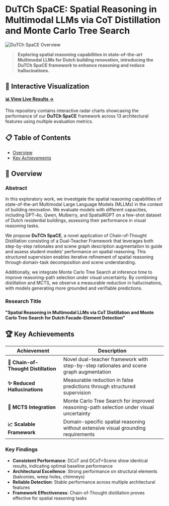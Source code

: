 # DuTCh SpaCE: Spatial Reasoning in Multimodal LLMs via CoT Distillation and Monte Carlo Tree Search

![DuTCh SpaCE Overview](https://raw.githubusercontent.com/riccardocampanella/dutch-space/main/assets/dutch-space.jpeg)


> **Exploring spatial reasoning capabilities in state-of-the-art Multimodal LLMs for Dutch building renovation, introducing the DuTCh SpaCE framework to enhance reasoning and reduce hallucinations.**

## 🎯 Interactive Visualization

**[📊 View Live Results →](https://your-username.github.io/dutch-space)**

This repository contains interactive radar charts showcasing the performance of our **DuTCh SpaCE** framework across 13 architectural features using multiple evaluation metrics.

## 📋 Table of Contents

- [Overview](#overview)
- [Key Achievements](#key-achievements)

## 🔬 Overview

### Abstract

In this exploratory work, we investigate the spatial reasoning capabilities of state-of-the-art Multimodal Large Language Models (MLLMs) in the context of building renovation. We evaluate models with different capacities, including GPT-4o, Qwen, Mulberry, and SpatialRGPT on a few-shot dataset of Dutch residential buildings, assessing their performance in visual reasoning tasks.

We propose **DuTCh SpaCE**, a novel application of Chain-of-Thought Distillation consisting of a Dual-Teacher Framework that leverages both step-by-step rationales and scene graph description augmentation to guide and assess student models' performance on spatial reasoning. This structured supervision enables iterative refinement of spatial reasoning through domain-task decomposition and scene understanding.

Additionally, we integrate Monte Carlo Tree Search at inference time to improve reasoning-path selection under visual uncertainty. By combining distillation and MCTS, we observe a measurable reduction in hallucinations, with models generating more grounded and verifiable predictions.

### Research Title
**"Spatial Reasoning in Multimodal LLMs via CoT Distillation and Monte Carlo Tree Search for Dutch Facade-Element Detection"**

## 🏆 Key Achievements

| Achievement | Description |
|-------------|-------------|
| **🔬 Chain-of-Thought Distillation** | Novel dual-teacher framework with step-by-step rationales and scene graph augmentation |
| **✨ Reduced Hallucinations** | Measurable reduction in false predictions through structured supervision |
| **🎯 MCTS Integration** | Monte Carlo Tree Search for improved reasoning-path selection under visual uncertainty |
| **📈 Scalable Framework** | Domain-specific spatial reasoning without extensive visual grounding requirements |


### Key Findings

- **Consistent Performance**: DCoT and DCoT+Scene show identical results, indicating optimal baseline performance
- **Architectural Excellence**: Strong performance on structural elements (balconies, weep holes, chimneys)
- **Reliable Detection**: Stable performance across multiple architectural features
- **Framework Effectiveness**: Chain-of-Thought distillation proves effective for spatial reasoning tasks
